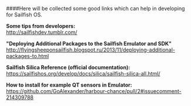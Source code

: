 ####Here will be collected some good links which can help in developing for Sailfish OS.  
  
**Some tips from developers:**  
http://sailfishdev.tumblr.com/  
  
**"Deploying Additional Packages to the Sailfish Emulator and SDK"**  
http://flyingsheeponsailfish.blogspot.ru/2013/11/deploying-additional-packages-to.html
   
**Sailfish Silica Reference (official documentation):**  
https://sailfishos.org/develop/docs/silica/sailfish-silica-all.html/
  
**How to install for example QT sensors in Emulator:**  
https://github.com/GoAlexander/harbour-chance/pull/2#issuecomment-214309788
